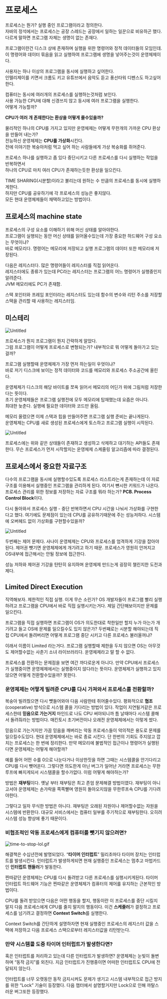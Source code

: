 # 프로세스

프로세스는 뭔가? 실행 중인 프로그램이라고 정의한다.  
자바의 정석에서는 프로세스는 공장 스레드는 공장에서 일하는 일꾼으로 비유하곤 했다.  
다르게 말하면 프로그램 자체는 생명이 없는 존재다.  

프로그램이란건 디스크 상에 존재하며 실행을 위한 명령어와 정적 데이터들의 모임인데.  
이 명령어와 데이터 묶음을 읽고 실행하여 프로그램에 생명을 넣어주는것이 운영체제이다.  

사용자는 하나 이상의 프로그램을 동시에 실행하고 싶어한다.   
인텔리제이를 키면서 크롬도 키고 유튜브에서 음악도 듣고 풍선타워 디펜스도 하고싶어한다.   

컴퓨터는 동시에 여러개의 프로세스를 실행하는것처럼 보인다.    
사용 가능한 CPU에 대해 신경쓰지 않고 동시에 여러 프로그램을 실행한다.   
어떻게 가능할까?    
  
    
      
**CPU가 여러 개 존재한다는 환상을 어떻게 줄수있을까?**  

물리적인 하나의 CPU를 가지고 있지만 운영체제는 어떻게 무한개의 가까운 CPU 환상을 만들어 내는가?    
전능하신 운영체제는 **CPU를 가상화**시킨다.     
전에 이야기한 복숭아처럼 먹고 싶어 하는 사람들에게 가상 복숭화를 쥐어준다.    

프로세스 하나를 실행하고 좀 있다 중단시키고 다른 프로세스를 다시 실행하는 작업을 반복하면서   
하나의 CPU로 마치 여러 CPU가 존재하는듯한 환상을 일으킨다.   

TIME SHARING(시분할)이라고 불리는데 원하는 수 만큼의 프로세스를 동시에 실행하게한다.  
하지만 CPU를 공유하기에 각 프로세스의 성능은 좋지않다.   
모든 현대 운영체제들이 채택하고있는 방법이다.  

## 프로세스의 machine state

프로세스의 구성 요소를 이해하기 위해 머신 상태를 알아야한다.   
프로그램이 실행되는 동안 머신 상태를 읽어올수있는데 가장 중요한 하드웨어 구성 요소는 무엇이냐?   
바로 메모리다. 명령어는 메모리에 저장되고 실행 프로그램의 데이터 또한 메모리에 저장된다.   
  
다음은 레지스터다. 많은 명령어들이 레지스터를 직접 읽어온다.    
레지스터에도 종류가 있는데 PC라는 레지스터는 프로그램의 어느 명령어가 실행중인지 알려준다.   
JVM 메모리에도 PC가 존재함.   
  
스택 포인터와 프레임 포인터라는 레지스터도 있는데 함수의 변수와 리턴 주소를 저장할 스택을 관리할 때 사용하는 레지스터임.   

## 미스테리

![Untitled](%E1%84%91%E1%85%B3%E1%84%85%E1%85%A9%E1%84%89%E1%85%A6%E1%84%89%E1%85%B3%20a12d08b0ff22445db0338b4173f580ad/Untitled.png)

프로세스가 뭔지 프로그램이 뭔지 간략하게 알았다.   
그럼 프로그램이 어떻게 프로세스로 변형되는가? 내부적으로 뭐 어떻게 돌아가고 있는걸까?  

프로그램 실행할때 운영체제가 가장 먼저 하는일이 우엇이냐?   
바로 저기 디스크에 보이는 정적 데이터와 코드를 메모리와 프로세스 주소공간에 올린다.   

운영체제가 디스크의 해당 바이트를 쪼옥 읽어서 메모리의 어딘가 위에 그림처럼 저장한다는 뜻이다.     
초기 운영체제들은 프로그램 실행전에 모두 메모리에 탑재했는데 요즘은 아니다.  
최대한 늦춘다. 실행에 필요한 데이터와 코드만 올림.  
  
메모리 올렸으면 이제 스택과 힙을 만들어주면 프로그램 실행 준비는 끝나게된다.   
운영체제는 CPU를 새로 생성된 프로세스에게 토스하고 프로그램 실행이 시작된다.   

![Untitled](%E1%84%91%E1%85%B3%E1%84%85%E1%85%A9%E1%84%89%E1%85%A6%E1%84%89%E1%85%B3%20a12d08b0ff22445db0338b4173f580ad/Untitled%201.png)

프로세스에는 위와 같은 상태들이 존재하고 생성하고 삭제하고 대기하는 API들도 존재한다.  무슨 프로세스가 먼저 시작할지는 운영체제 스케줄링 알고리즘에 따라 결졍된다. 

## 프로세스에서 중요한 자료구조

다수의 프로그램을 동시에 실행할수있도록 프로세스 리스트라는게 존재하는데 이 자료 구조를 이용해서 실행중인 프로그램을 관리하게 된다. 여기서 뺸시한 키워드가 나온다. 프로세스 관리를 위한 정보를 저장하는 자료 구조를 뭐라 하는가? **PCB. Process Control Block**이다.

다시 돌아와서 프로세스 실행 - 중단 반복하면서 CPU 시간을 나눠서 가상화를 구현한다고 했다. 여기에도 문제점이 있는데 CPU를 공유하기때문에 주는 성능저하다. 시스템에 오버헤드 없이 가상화를 구현할수있을까?

![Untitled](https://s3-us-west-2.amazonaws.com/secure.notion-static.com/1ecfcf29-0a4a-408a-8abd-7be364ecb425/Untitled.png)

두번째는 제어 문제다. 사나이 운영체제는 CPU와 프로세스를 엄격하게 기강을 잡아야된다. 제어권 뺏기면 운영체제에게 개기려고 하기 때문. 프로세스가 영원히 안꺼지고 OS내부에 접근해서는 안될 정보에 접근한다.

성능 저하와 제어권 기강을 탄탄히 유지하며 운영체제 만드는게 굉장히 챌린지한 도전과제다.
## Limited Direct Execution

직역해보자. 제한적인 직접 실행. 이게 무슨 소린가? OS 개발자들이 프로그램 빨리 실행하려고 프로그램을 CPU에서 바로 직접 실행시키는거다. 제일 간단해보이지만 문제를 일으킨다. 

프로그램을 직접 실행하면 프로그램이 OS가 의도한대로 착한일만 할지 누가 아는가 개기려고 들고 OS에 문제를 일으킬수도 있지 않은가? 두번째로는 시분할 해야되는데 직접 CPU에서 돌려버리면 어떻게 프로그램 중단 시키고 다른 프로세스 불러올꺼냐?

이래서 이름이 Limited 라는거다. 프로그램 실행할때 제한을 두지 않으면 OS는 아무것도 제어할수없는 사춘기 소녀 라이브러리다. 운영체제라고 말 할 수 없다.

프로세스를 전환하는 문제점을 보면 여간 까다로운게 아니다. 만약 CPU에서 프로세스가 실행중이면 운영체제에서는 실행중이지 않다라는 뜻이다. 운영체제가 실행하고 있지 않으면 어떻게 전환할수있을까? 못한다. 

### 운영체제는 어떻게 빌려준 CPU를 다시 가져와서 프로세스를 전환할까?

복숭아 빌려줬으면 다시 뻇들어와야 다음 사람한테 쥐어줄수있다.
평화적으로 **협조**(cooperative) 방식으로 시스템 콜을 기다리는 방법이 있다. 작업이 지연될거같은 프로세스한테 **믿음으로 가는거지** 마인드로 나도 CPU 써야되니까 틈 날때마다 시스템 콜해서 돌려줘라는 방법이다. 매킨토시 초기버전이나 오래전 운영체제에서는 이렇게 썼다.

믿음으로 가는거지만 가끔 믿음을 깨버리는 악동 프로세스들이 악의적은 용도로 문제를 일으킬수도있다. 현대 운영체제에서는 바로 종료 시킨다. 단 한번의 기회도 주지않고 깝치는 프로세스는 한 번에 정리한다. 만약 메모리에 불법적인 접근이나 명령어가 실행된다면 운영체제는 어떻게 해야할까?

예를 들어 어떤 수를 0으로 나눈다거나 이상한짓을 하면 그때는 시스템콜을 안기다리고 CPU를 다시 뺏어온다. 그렇다면 의도한게 아닌 버그가 일어난 거라면 프로세스는 무한 루프에 빠지게되서 시스템콜을 할수가없다. 이럼 어떻게 해야하는가?

방법은 **재부팅**이다. 옛날 부터 재부팅은 최고 존엄 문제해결 방법이였다. 재부팅이 아니고서야 운영체제는 손가락을 쪽쪽빨며 영원히 돌아오지않을 무한루프속 CPU를 기다려야한다. 

그렇다고 일자 무식한 방법은 아니다. 재부팅은 오래된 자원이나 제어할수없는 자원을 시스템에 반환한다. 대규모 서비스에서는 컴퓨터 일부를 주기적으로 재부팅한다. 오히려 시스템 성능 향상에 좋기 때문이다.

### 비협조적인 악동 프로세스에게 컴퓨터를 뺏기지 않으려면?

![time-to-stop-lol.gif](https://s3-us-west-2.amazonaws.com/secure.notion-static.com/5da5c0f9-d366-4aa3-8784-6562b51cc45c/time-to-stop-lol.gif)

해결책은 수십년전에 발명되었다. “**타이머 인터럽트**” 밀리초마다 타이머 장치는 인터럽트를 발생시킨다. 인터럽트가 발생하게되면 현재 실행중인 프로세스는 멈추고 마법카드인 **인터럽트 핸들러**가 발동한다. 

찐따같던 운영체제는 CPU를 다시 돌려받고 다른 프로세스를 실행시키게된다. 타이머 인터럽트 하드웨어 기능은 찐따같은 운영체제가 컴퓨터의 제어를 유지하는 근본적인 방법이다.

CPU를 돌려 받았으면 다음은 어떤 행동을 할지, 행동이란 이 프로세스를 중단 시킬지 말지 다음 프로세스에게 CPU를 줄지 말지의 행동이다. 이건 **스케줄러**가 결정하고 프로세스를 넘기려고 결정하면 **Context Switch**를 실행한다.

Context Switch를 간단하게 설명하자면 현재 실행중인 프로세스의 레지스터 값을 스택에 저장하고 다음 프로세스 스택으로부터 레지스터값을 리턴받는다. 

### 만약 시스템콜 도중 타이머 인터럽트가 발생한다면?

혹은 인터럽트를 처리하고 있는데 다른 인터럽트가 발생하면? 운영체제는 눈빛이 돌변하며 “동작 금지”를 외친다. 지금 인터럽트가 진행중이면 어떠한 인터럽트도 CPU에 전달되지 않는다. 

인터럽트를 너무 오랫동안 동작 금지시켜도 문제가 생기고 시스템 내부적으로 접근 방지를 위한 “Lock” 기술이 등장했다. 다음 챕터에서 설명할거지만 Lock으로 인해 까탈스러운 버그또한 등장했다.
